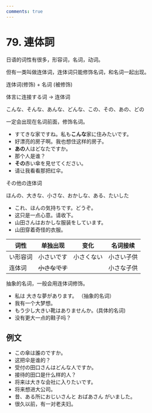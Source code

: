 ```yaml
---
comments: true
---
```


# 79. 連体詞

日语的词性有很多，形容词，名词，动词。

但有一类叫做连体词，连体词只能修饰名词，和名词一起出现。

连体词(修饰) + 名词 (被修饰)

体言に连接する词 -> 连体词

こんな、そんな、あんな、どんな、この、その、あの、どの

一定会出现在名词前面，修饰名词。

- すてきな家ですね。私も**こんな**家に住みたいです。
- 好漂亮的房子啊。我也想住这样的房子。
- **あの**人はどなたですか。
- 那个人是谁？
- **その**赤い傘を見せてください。
- 请让我看看那把红伞。

その他の连体词

ほんの、大きな、小さな、おかしな、ある、たいした

- これ、ほんの気持ちです。どうぞ。
- 这只是一点心意。请收下。
- 山田さんはおかしな服装をしています。
- 山田穿着奇怪的衣服。

| 词性   | 单独出现      | 变化    | 名词接续  |
|------|-----------|-------|-------|
| い形容词 | 小さいです     | 小さくない | 小さい子供 |
| 连体词  | ~~小さなです~~ |       | 小さな子供 |

抽象的名词，一般会用连体词修饰。

- 私は 大きな夢があります。 （抽象的名词）
- 我有一个大梦想。
- もう少し大きい靴はありませんか。(具体的名词)
- 没有更大一点的鞋子吗？

## 例文

- この傘は誰のですか。
- 这把伞是谁的？
- 受付の田口さんはどんな人ですか。
- 接待的田口是什么样的人？
- 将来は大きな会社に入りたいです。
- 将来想进大公司。
- 昔、ある所におじいさんと おばあさん がいました。
- 很久以前，有一对老夫妇。
